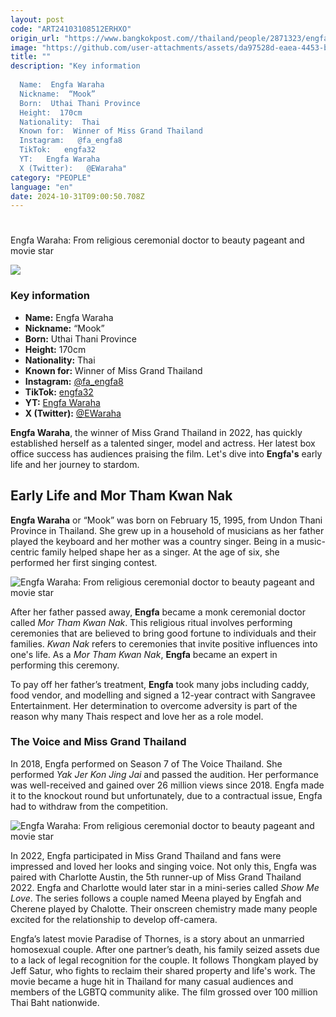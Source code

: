 ```yaml
---
layout: post
code: "ART24103108512ERHXO"
origin_url: "https://www.bangkokpost.com//thailand/people/2871323/engfa-waraha-from-religious-ceremonial-doctor-to-beauty-pageant-and-movie-star"
image: "https://github.com/user-attachments/assets/da97528d-eaea-4453-bb09-f424d9467fa0"
title: ""
description: "Key information 
 
  Name:  Engfa Waraha 
  Nickname:  “Mook”  
  Born:  Uthai Thani Province 
  Height:  170cm 
  Nationality:  Thai 
  Known for:  Winner of Miss Grand Thailand   
  Instagram:   @fa_engfa8  
  TikTok:   engfa32  
  YT:   Engfa Waraha  
  X (Twitter):   @EWaraha"
category: "PEOPLE"
language: "en"
date: 2024-10-31T09:00:50.708Z
---
```


# 

Engfa Waraha: From religious ceremonial doctor to beauty pageant and movie star

![](https://github.com/user-attachments/assets/5b865c36-69ca-4459-ab16-7907122d0d1d)

### Key information 

*   **Name:** Engfa Waraha 
*   **Nickname:** “Mook”  
*   **Born:** Uthai Thani Province 
*   **Height:** 170cm 
*   **Nationality:** Thai
*   **Known for:** Winner of Miss Grand Thailand     
*   **Instagram:** [@fa\_engfa8](https://www.instagram.com/fa_engfa8/)
*   **TikTok:** [engfa32](https://www.tiktok.com/@engfa32)
*   **YT:** [Engfa Waraha](https://www.youtube.com/@engfawaraha9454)
*   **X (Twitter):** [@EWaraha](https://x.com/EWaraha)

**Engfa Waraha**, the winner of Miss Grand Thailand in 2022, has quickly established herself as a talented singer, model and actress. Her latest box office success has audiences praising the film. Let's dive into **Engfa's** early life and her journey to stardom.

Early Life and Mor Tham Kwan Nak
--------------------------------

**Engfa Waraha** or “Mook” was born on February 15, 1995, from Undon Thani Province in Thailand. She grew up in a household of musicians as her father played the keyboard and her mother was a country singer. Being in a music-centric family helped shape her as a singer. At the age of six, she performed her first singing contest. 

![Engfa Waraha: From religious ceremonial doctor to beauty pageant and movie star](https://static.bangkokpost.com/media/content/20240924/5282458.jpg)

After her father passed away, **Engfa** became a monk ceremonial doctor called _Mor Tham Kwan Nak_. This religious ritual involves performing ceremonies that are believed to bring good fortune to individuals and their families. _Kwan Nak_ refers to ceremonies that invite positive influences into one's life. As a _Mor Tham Kwan Nak_, **Engfa** became an expert in performing this ceremony.   

To pay off her father’s treatment, **Engfa** took many jobs including caddy, food vendor, and modelling and signed a 12-year contract with Sangravee Entertainment. Her determination to overcome adversity is part of the reason why many Thais respect and love her as a role model.    

### The Voice and Miss Grand Thailand

In 2018, Engfa performed on Season 7 of The Voice Thailand. She performed _Yak Jer Kon Jing Jai_ and passed the audition. Her performance was well-received and gained over 26 million views since 2018. Engfa made it to the knockout round but unfortunately, due to a contractual issue, Engfa had to withdraw from the competition. 

![Engfa Waraha: From religious ceremonial doctor to beauty pageant and movie star](https://github.com/user-attachments/assets/e6011ddb-0ee6-41a8-9799-61f92ce5e2a6)

In 2022, Engfa participated in Miss Grand Thailand and fans were impressed and loved her looks and singing voice. Not only this, Engfa was paired with Charlotte Austin, the 5th runner-up of Miss Grand Thailand 2022. Engfa and Charlotte would later star in a mini-series called _Show Me Love_. The series follows a couple named Meena played by Engfah and Cherene played by Chalotte. Their onscreen chemistry made many people excited for the relationship to develop off-camera.     

Engfa’s latest movie Paradise of Thornes, is a story about an unmarried homosexual couple. After one partner’s death, his family seized assets due to a lack of legal recognition for the couple. It follows Thongkam played by Jeff Satur, who fights to reclaim their shared property and life's work. The movie became a huge hit in Thailand for many casual audiences and members of the LGBTQ community alike. The film grossed over 100 million Thai Baht nationwide.